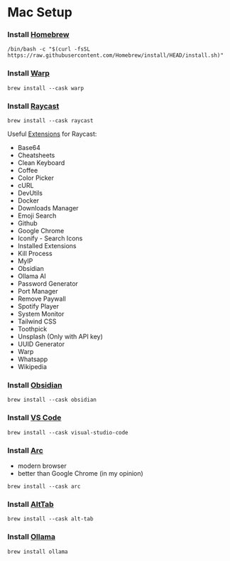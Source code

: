 # Mac Setup
### Install [Homebrew](https://brew.sh/)
```
/bin/bash -c "$(curl -fsSL https://raw.githubusercontent.com/Homebrew/install/HEAD/install.sh)"
```
### Install [Warp](https://www.warp.dev/)
```
brew install --cask warp
```
### Install [Raycast](https://www.raycast.com/)
```
brew install --cask raycast
```
Useful [Extensions](https://www.raycast.com/store) for Raycast:
- Base64
- Cheatsheets
- Clean Keyboard
- Coffee
- Color Picker
- cURL
- DevUtils
- Docker
- Downloads Manager
- Emoji Search
- Github
- Google Chrome
- Iconify - Search Icons
- Installed Extensions
- Kill Process
- MyIP
- Obsidian
- Ollama AI
- Password Generator
- Port Manager
- Remove Paywall
- Spotify Player
- System Monitor
- Tailwind CSS
- Toothpick
- Unsplash (Only with API key)
- UUID Generator
- Warp
- Whatsapp
- Wikipedia
### Install [Obsidian](https://obsidian.md/)
```
brew install --cask obsidian
```
### Install [VS Code](https://code.visualstudio.com/)
```
brew install --cask visual-studio-code
```
### Install [Arc](https://arc.net/)
- modern browser
- better than Google Chrome (in my opinion)
```
brew install --cask arc
```
### Install [AltTab](https://alt-tab-macos.netlify.app/)
```
brew install --cask alt-tab
```
### Install [Ollama](https://ollama.com/)
```
brew install ollama
```
